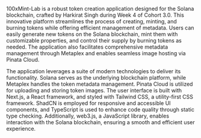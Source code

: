 100xMint-Lab is a robust token creation application designed for the Solana blockchain, crafted by Harkirat Singh during Week 4 of Cohort 3.0. This innovative platform streamlines the process of creating, minting, and burning tokens while offering efficient management of metadata. Users can easily generate new tokens on the Solana blockchain, mint them with customizable properties, and control their supply by burning tokens as needed. The application also facilitates comprehensive metadata management through Metaplex and enables seamless image hosting via Pinata Cloud.

The application leverages a suite of modern technologies to deliver its functionality. Solana serves as the underlying blockchain platform, while Metaplex handles the token metadata management. Pinata Cloud is utilized for uploading and storing token images. The user interface is built with Next.js, a React framework, and styled with Tailwind CSS, a utility-first CSS framework. ShadCN is employed for responsive and accessible UI components, and TypeScript is used to enhance code quality through static type checking. Additionally, web3.js, a JavaScript library, enables interaction with the Solana blockchain, ensuring a smooth and efficient user experience.
